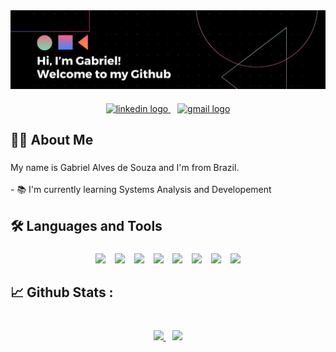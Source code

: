 <img align='center' src="/assets/Banner Github.jpg">

###

<div align="center">
  <a href="https://www.linkedin.com/in/gabriel-alves-de-souza-5b7747267/" target="_blank">
    <img src="https://img.shields.io/static/v1?message=LinkedIn&logo=linkedin&label=&color=0077B5&logoColor=white&labelColor=&style=for-the-badge" alt="linkedin logo"  />
  </a>
  <img width="7" />
  <a href="mailto:gabalves.souza@gmail.com" target="_blank">
    <img src="https://img.shields.io/static/v1?message=Gmail&logo=gmail&label=&color=D14836&logoColor=white&labelColor=&style=for-the-badge" alt="gmail logo"  />
  </a>
</div>

###

<h2 align="left">👩‍💻  About Me</h2>

###

<p align="left">My name is Gabriel Alves de Souza and I'm from Brazil.<br><br>- 📚 I'm currently learning Systems Analysis and Developement </p>

###

<h2 align="left">🛠 Languages and Tools</h2>

###

<div align="center">
  <img src="https://img.shields.io/badge/python-3670A0?style=for-the-badge&logo=python&logoColor=ffdd54"/>
  <img width="7" />
  <img src="https://img.shields.io/badge/java-%23ED8B00.svg?style=for-the-badge&logo=openjdk&logoColor=white"/>
  <img width="7" />
  <img src="https://img.shields.io/badge/mysql-%2300f.svg?style=for-the-badge&logo=mysql&logoColor=white" />
  <img width="7" />
  <img src="https://img.shields.io/badge/html5-%23E34F26.svg?style=for-the-badge&logo=html5&logoColor=white"/>
  <img width="7" />
  <img src="https://img.shields.io/badge/css3-%231572B6.svg?style=for-the-badge&logo=css3&logoColor=white)"  />
  <img width="7" />
  <img src="https://img.shields.io/badge/azure-%230072C6.svg?style=for-the-badge&logo=microsoftazure&logoColor=white"  />
  <img width="7" />
  <img src="https://img.shields.io/badge/flask-%23000.svg?style=for-the-badge&logo=flask&logoColor=white"  />
  <img width="7" />
  <img src="https://img.shields.io/badge/bootstrap-%238511FA.svg?style=for-the-badge&logo=bootstrap&logoColor=white"  />
  
  
  
</div>

###

<h2 align="left">📈 Github Stats :</h2>

###

<br clear="both">

<div align="center" >
<a href="https://github.com/gabriel15asouza/github-readme-stats">
  <img src="https://github-readme-stats.vercel.app/api/top-langs/?username=gabriel15asouza&layout=donut&theme=synthwave&text_color=6ff63e&border_radius=15"/>
</a>
<img width="7" />
<a href="https://github.com/gabrel15asouza/github-readme-stats">
  <img heigth="400" src="https://github-readme-stats.vercel.app/api?username=gabriel15asouza&show_icons=true&theme=synthwave&border_radius=15&text_color=6ff63e&icon_color=e93ef6&line_height=28"/>
</a>

</div>

###
